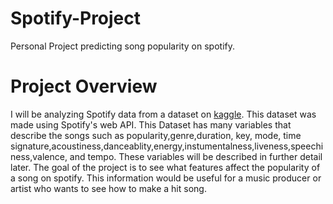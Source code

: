 # Spotify-Project

Personal Project predicting song popularity on spotify.

# Project Overview

I will be analyzing Spotify data from a dataset on [kaggle](https://www.kaggle.com/zaheenhamidani/ultimate-spotify-tracks-db). This dataset was made using Spotify's web API. This Dataset has many variables that describe the songs such as popularity,genre,duration, key, mode, time signature,acoustiness,danceablity,energy,instumentalness,liveness,speechiness,valence, and tempo. These variables will be described in further detail later. The goal of the project is to see what features affect the popularity of a song on spotify. This information would be useful for a music producer or artist who wants to see how to make a hit song.
